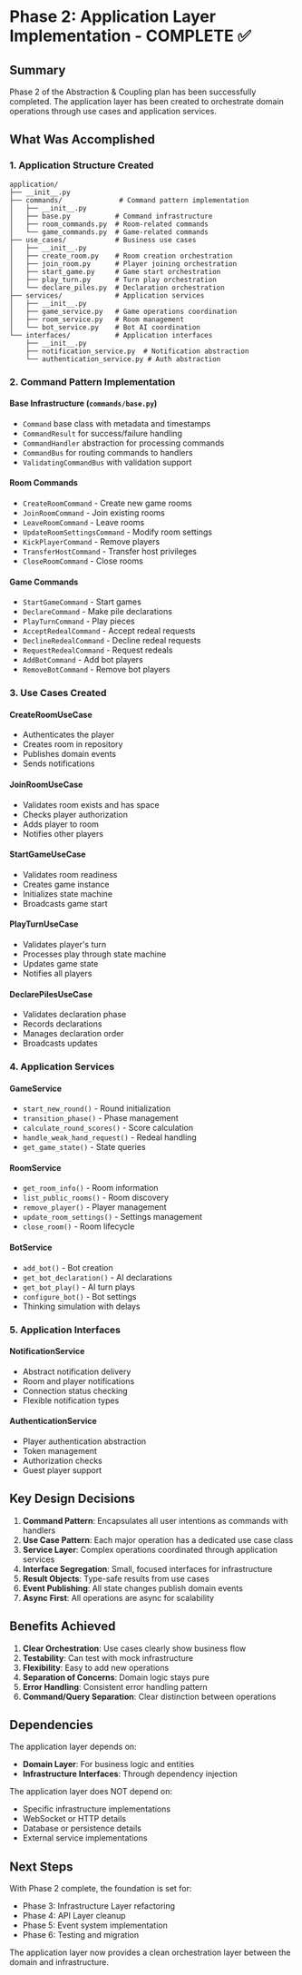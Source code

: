 # Phase 2: Application Layer Implementation - COMPLETE ✅

## Summary

Phase 2 of the Abstraction & Coupling plan has been successfully completed. The application layer has been created to orchestrate domain operations through use cases and application services.

## What Was Accomplished

### 1. Application Structure Created
```
application/
├── __init__.py
├── commands/              # Command pattern implementation
│   ├── __init__.py
│   ├── base.py           # Command infrastructure
│   ├── room_commands.py  # Room-related commands
│   └── game_commands.py  # Game-related commands
├── use_cases/            # Business use cases
│   ├── __init__.py
│   ├── create_room.py    # Room creation orchestration
│   ├── join_room.py      # Player joining orchestration
│   ├── start_game.py     # Game start orchestration
│   ├── play_turn.py      # Turn play orchestration
│   └── declare_piles.py  # Declaration orchestration
├── services/             # Application services
│   ├── __init__.py
│   ├── game_service.py   # Game operations coordination
│   ├── room_service.py   # Room management
│   └── bot_service.py    # Bot AI coordination
└── interfaces/           # Application interfaces
    ├── __init__.py
    ├── notification_service.py  # Notification abstraction
    └── authentication_service.py # Auth abstraction
```

### 2. Command Pattern Implementation

#### Base Infrastructure (`commands/base.py`)
- `Command` base class with metadata and timestamps
- `CommandResult` for success/failure handling
- `CommandHandler` abstraction for processing commands
- `CommandBus` for routing commands to handlers
- `ValidatingCommandBus` with validation support

#### Room Commands
- `CreateRoomCommand` - Create new game rooms
- `JoinRoomCommand` - Join existing rooms
- `LeaveRoomCommand` - Leave rooms
- `UpdateRoomSettingsCommand` - Modify room settings
- `KickPlayerCommand` - Remove players
- `TransferHostCommand` - Transfer host privileges
- `CloseRoomCommand` - Close rooms

#### Game Commands
- `StartGameCommand` - Start games
- `DeclareCommand` - Make pile declarations
- `PlayTurnCommand` - Play pieces
- `AcceptRedealCommand` - Accept redeal requests
- `DeclineRedealCommand` - Decline redeal requests
- `RequestRedealCommand` - Request redeals
- `AddBotCommand` - Add bot players
- `RemoveBotCommand` - Remove bot players

### 3. Use Cases Created

#### CreateRoomUseCase
- Authenticates the player
- Creates room in repository
- Publishes domain events
- Sends notifications

#### JoinRoomUseCase
- Validates room exists and has space
- Checks player authorization
- Adds player to room
- Notifies other players

#### StartGameUseCase
- Validates room readiness
- Creates game instance
- Initializes state machine
- Broadcasts game start

#### PlayTurnUseCase
- Validates player's turn
- Processes play through state machine
- Updates game state
- Notifies all players

#### DeclarePilesUseCase
- Validates declaration phase
- Records declarations
- Manages declaration order
- Broadcasts updates

### 4. Application Services

#### GameService
- `start_new_round()` - Round initialization
- `transition_phase()` - Phase management
- `calculate_round_scores()` - Score calculation
- `handle_weak_hand_request()` - Redeal handling
- `get_game_state()` - State queries

#### RoomService
- `get_room_info()` - Room information
- `list_public_rooms()` - Room discovery
- `remove_player()` - Player management
- `update_room_settings()` - Settings management
- `close_room()` - Room lifecycle

#### BotService
- `add_bot()` - Bot creation
- `get_bot_declaration()` - AI declarations
- `get_bot_play()` - AI turn plays
- `configure_bot()` - Bot settings
- Thinking simulation with delays

### 5. Application Interfaces

#### NotificationService
- Abstract notification delivery
- Room and player notifications
- Connection status checking
- Flexible notification types

#### AuthenticationService
- Player authentication abstraction
- Token management
- Authorization checks
- Guest player support

## Key Design Decisions

1. **Command Pattern**: Encapsulates all user intentions as commands with handlers
2. **Use Case Pattern**: Each major operation has a dedicated use case class
3. **Service Layer**: Complex operations coordinated through application services
4. **Interface Segregation**: Small, focused interfaces for infrastructure
5. **Result Objects**: Type-safe results from use cases
6. **Event Publishing**: All state changes publish domain events
7. **Async First**: All operations are async for scalability

## Benefits Achieved

1. **Clear Orchestration**: Use cases clearly show business flow
2. **Testability**: Can test with mock infrastructure
3. **Flexibility**: Easy to add new operations
4. **Separation of Concerns**: Domain logic stays pure
5. **Error Handling**: Consistent error handling pattern
6. **Command/Query Separation**: Clear distinction between operations

## Dependencies

The application layer depends on:
- **Domain Layer**: For business logic and entities
- **Infrastructure Interfaces**: Through dependency injection

The application layer does NOT depend on:
- Specific infrastructure implementations
- WebSocket or HTTP details
- Database or persistence details
- External service implementations

## Next Steps

With Phase 2 complete, the foundation is set for:
- Phase 3: Infrastructure Layer refactoring
- Phase 4: API Layer cleanup
- Phase 5: Event system implementation
- Phase 6: Testing and migration

The application layer now provides a clean orchestration layer between the domain and infrastructure.